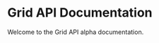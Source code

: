 <p></p>

Grid API Documentation
======================

Welcome to the Grid API alpha documentation.
